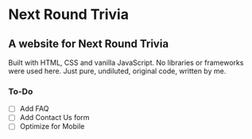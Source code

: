 # Next Round Trivia
## A website for Next Round Trivia

Built with HTML, CSS and vanilla JavaScript. No libraries or frameworks were used here. Just pure, undiluted, original code, written by me.

### To-Do

- [ ] Add FAQ
- [ ] Add Contact Us form
- [ ] Optimize for Mobile